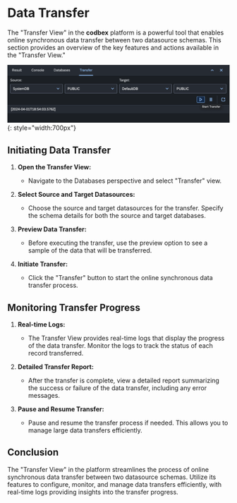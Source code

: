 # Data Transfer

The "Transfer View" in the __codbex__ platform is a powerful tool that enables online synchronous data transfer between two datasource schemas. This section provides an overview of the key features and actions available in the "Transfer View."

![Data Transfer](../../images/tooling/database/data-transfer.png){: style="width:700px"}

## Initiating Data Transfer

1. **Open the Transfer View:**
   - Navigate to the Databases perspective and select "Transfer" view.

2. **Select Source and Target Datasources:**
   - Choose the source and target datasources for the transfer. Specify the schema details for both the source and target databases.

3. **Preview Data Transfer:**
   - Before executing the transfer, use the preview option to see a sample of the data that will be transferred.

4. **Initiate Transfer:**
   - Click the "Transfer" button to start the online synchronous data transfer process.

## Monitoring Transfer Progress

1. **Real-time Logs:**
   - The Transfer View provides real-time logs that display the progress of the data transfer. Monitor the logs to track the status of each record transferred.

2. **Detailed Transfer Report:**
   - After the transfer is complete, view a detailed report summarizing the success or failure of the data transfer, including any error messages.

3. **Pause and Resume Transfer:**
   - Pause and resume the transfer process if needed. This allows you to manage large data transfers efficiently.

## Conclusion

The "Transfer View" in the platform streamlines the process of online synchronous data transfer between two datasource schemas. Utilize its features to configure, monitor, and manage data transfers efficiently, with real-time logs providing insights into the transfer progress.
